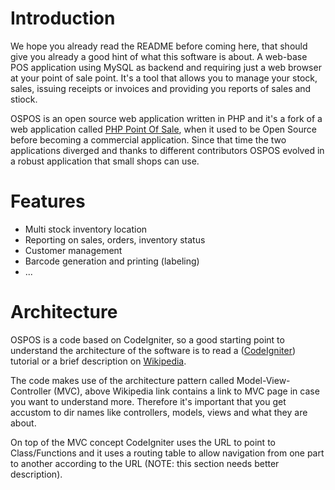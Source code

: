# Introduction

We hope you already read the README before coming here, that should give you already a good hint of what this software is about.
A web-base POS application using MySQL as backend and requiring just a web browser at your point of sale point.
It's a tool that allows you to manage your stock, sales, issuing receipts or invoices and providing you reports of sales and stiock.

OSPOS is an open source web application written in PHP and it's a fork of a web application called [PHP Point Of Sale](https://github.com/daN4cat/PHP-Point-Of-Sale), when it used to be Open Source before becoming a commercial application. 
Since that time the two applications diverged and thanks to different contributors OSPOS evolved in a robust application that small shops can use.

# Features

- Multi stock inventory location
- Reporting on sales, orders, inventory status
- Customer management
- Barcode generation and printing (labeling)
- ...

# Architecture

OSPOS is a code based on CodeIgniter, so a good starting point to understand the architecture of the software is to read a ([CodeIgniter](http://www.codeigniter.com/)) tutorial or a brief description on [Wikipedia](https://en.wikipedia.org/wiki/CodeIgniter).

The code makes use of the architecture pattern called Model-View-Controller (MVC), above Wikipedia link contains a link to MVC page in case you want to understand more.
Therefore it's important that you get accustom to dir names like controllers, models, views and what they are about.

On top of the MVC concept CodeIgniter uses the URL to point to Class/Functions and it uses a routing table to allow navigation from one part to another according to the URL (NOTE: this section needs better description).

